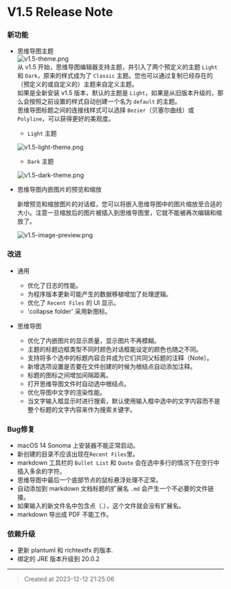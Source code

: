 # V1.5 Release Note

### 新功能

* 思维导图主题  
![v1.5-theme.png](v1.5-theme.jpg)  
从 v1.5 开始，思维导图编辑器支持主题，并引入了两个预定义的主题 `Light` 和 `Dark`，原来的样式成为了 `Classic` 主题。您也可以通过复制已经存在的（预定义的或自定义的）主题来自定义主题。   
如果是全新安装 v1.5 版本，默认的主题是 `Light`，如果是从旧版本升级的，那么会按照之前设置的样式自动创建一个名为 `default` 的主题。  
思维导图标题之间的连接线样式可以选择 `Bezier`（贝塞尔曲线）或`Polyline`，可以获得更好的美观度。

	* `Light` 主题  

	![v1.5-light-theme.png](v1.5-light-theme.jpg)
	* `Dark` 主题  

	![v1.5-dark-theme.png](v1.5-dark-theme.jpg)


* 思维导图内嵌图片的预览和缩放  

	新增预览和缩放图片的对话框，您可以将嵌入思维导图中的图片缩放至合适的大小。注意一旦缩放后的图片被插入到思维导图里，它就不能被再次编辑和缩放了。

	![v1.5-image-preview.png](v1.5-image-preview.jpg)


### 改进

* 通用  
	* 优化了日志的性能。
	* 为程序版本更新可能产生的数据移植增加了处理逻辑。
	* 优化了 `Recent Files` 的 UI 显示。
	* 'collapse folder' 采用新图标。

* 思维导图  
	* 优化了内嵌图片的显示质量，显示图片不再模糊。
	* 主题的标题边框类型不同时颜色对话框能设定的颜色也随之不同。
	* 支持将多个选中的标题内容合并成为它们共同父标题的注释（Note）。
	* 新增选项设置是否要在文件创建的时候为根结点自动添加注释。
	* 标题的图标之间增加间隔距离。
	* 打开思维导图文件时自动选中根结点。
	* 优化导图中文字的渲染性能。
	* 当文字输入框显示时进行搜索，默认使用输入框中选中的文字内容而不是整个标题的文字内容来作为搜索关键字。


### Bug修复  

* macOS 14 Sonoma 上安装器不能正常启动。
* 新创建的目录不应该出现在`Recent Files`里。
* markdown 工具栏的 `Bullet List` 和 `Quote` 会在选中多行的情况下在空行中插入多余的字符。
* 思维导图中最后一个底部节点的鼠标悬浮处理不正常。
* 自动添加到 markdown 文档标题的扩展名 `.md` 会产生一个不必要的文件链接。
* 如果输入的新文件名中包含点（.），这个文件就会没有扩展名。
* markdown 导出成 PDF 不能工作。


### 依赖升级  

* 更新 plantuml 和 richtextfx 的版本.
* 绑定的 JRE 版本升级到 20.0.2


---
> Created at 2023-12-12 21:25:06
